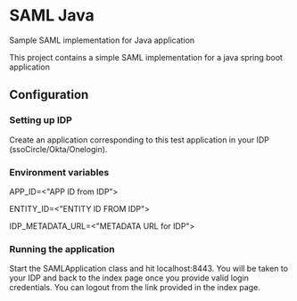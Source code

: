 # SAML Java
Sample SAML implementation for Java application

This project contains a simple SAML implementation for a java spring boot application

## Configuration

### Setting up IDP

Create an application corresponding to this test application in your IDP (ssoCircle/Okta/Onelogin).

### Environment variables

APP_ID=<"APP ID from IDP">

ENTITY_ID=<"ENTITY ID FROM IDP">

IDP_METADATA_URL=<"METADATA URL for IDP">

### Running the application

Start the SAMLApplication class and hit localhost:8443. You will be taken to your IDP and back to the index page once you provide valid login credentials.
You can logout from the link provided in the index page.
